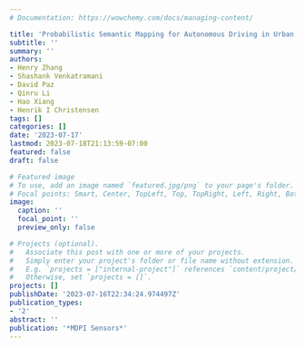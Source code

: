 ```yaml
---
# Documentation: https://wowchemy.com/docs/managing-content/

title: 'Probabilistic Semantic Mapping for Autonomous Driving in Urban Environments'
subtitle: ''
summary: ''
authors:
- Henry Zhang
- Shashank Venkatramani
- David Paz
- Qinru Li
- Hao Xiang
- Henrik I Christensen
tags: []
categories: []
date: '2023-07-17'
lastmod: 2023-07-18T21:13:59-07:00
featured: false
draft: false

# Featured image
# To use, add an image named `featured.jpg/png` to your page's folder.
# Focal points: Smart, Center, TopLeft, Top, TopRight, Left, Right, BottomLeft, Bottom, BottomRight.
image:
  caption: ''
  focal_point: ''
  preview_only: false

# Projects (optional).
#   Associate this post with one or more of your projects.
#   Simply enter your project's folder or file name without extension.
#   E.g. `projects = ["internal-project"]` references `content/project/deep-learning/index.md`.
#   Otherwise, set `projects = []`.
projects: []
publishDate: '2023-07-16T22:34:24.974497Z'
publication_types:
- '2'
abstract: ''
publication: '*MDPI Sensors*'
---
```

